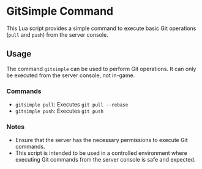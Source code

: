 # GitSimple Command

This Lua script provides a simple command to execute basic Git operations (`pull` and `push`) from the server console.

## Usage

The command `gitsimple` can be used to perform Git operations. It can only be executed from the server console, not in-game.

### Commands

- `gitsimple pull`: Executes `git pull --rebase`
- `gitsimple push`: Executes `git push`


### Notes

- Ensure that the server has the necessary permissions to execute Git commands.
- This script is intended to be used in a controlled environment where executing Git commands from the server console is safe and expected.